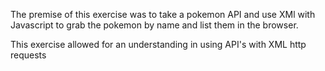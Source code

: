 The premise of this exercise was to take a pokemon API and use XMl with Javascript to grab the pokemon by name and list them in the browser. 

This exercise allowed for an understanding in using API's with XML http requests

